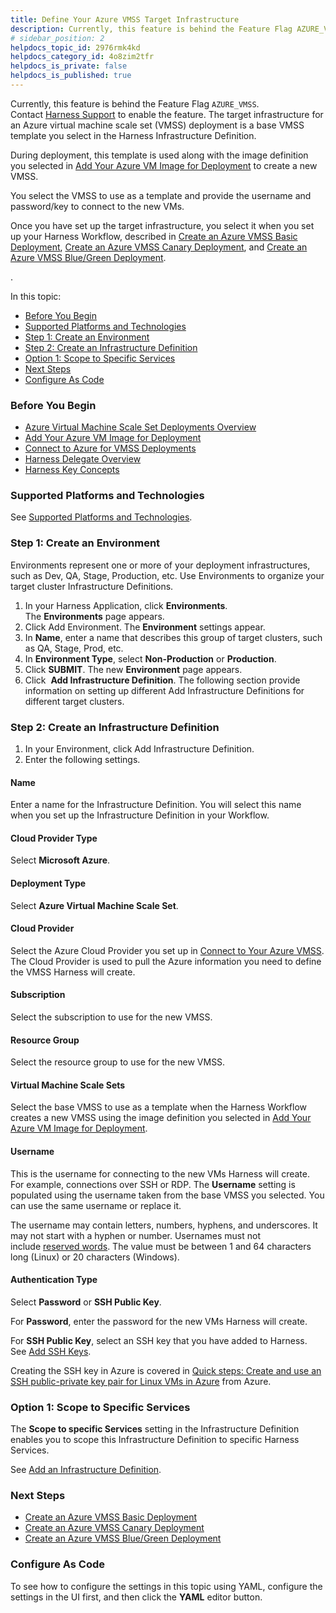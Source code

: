 ```yaml
---
title: Define Your Azure VMSS Target Infrastructure
description: Currently, this feature is behind the Feature Flag AZURE_VMSS. Contact Harness Support to enable the feature.. The target infrastructure for an Azure virtual machine scale set (VMSS) deployment is a…
# sidebar_position: 2
helpdocs_topic_id: 2976rmk4kd
helpdocs_category_id: 4o8zim2tfr
helpdocs_is_private: false
helpdocs_is_published: true
---
```


Currently, this feature is behind the Feature Flag `AZURE_VMSS`. Contact [Harness Support](https://mail.google.com/mail/?view=cm&fs=1&tf=1&to=support@harness.io) to enable the feature. The target infrastructure for an Azure virtual machine scale set (VMSS) deployment is a base VMSS template you select in the Harness Infrastructure Definition.

During deployment, this template is used along with the image definition you selected in [Add Your Azure VM Image for Deployment](add-your-azure-vm-image-for-deployment.md) to create a new VMSS.

You select the VMSS to use as a template and provide the username and password/key to connect to the new VMs.

Once you have set up the target infrastructure, you select it when you set up your Harness Workflow, described in [Create an Azure VMSS Basic Deployment](create-an-azure-vmss-basic-deployment.md), [Create an Azure VMSS Canary Deployment](create-an-azure-vmss-canary-deployment.md), and [Create an Azure VMSS Blue/Green Deployment](create-an-azure-vmss-blue-green-deployment.md).

.

In this topic:

* [Before You Begin](#before_you_begin)
* [Supported Platforms and Technologies](#undefined)
* [Step 1: Create an Environment](#undefined)
* [Step 2: Create an Infrastructure Definition](#step_2_create_an_infrastructure_definition)
* [Option 1: Scope to Specific Services](#option_1_scope_to_specific_services)
* [Next Steps](#next_steps)
* [Configure As Code](#configure_as_code)

### Before You Begin

* [Azure Virtual Machine Scale Set Deployments Overview](azure-virtual-machine-scale-set-deployments.md)
* [Add Your Azure VM Image for Deployment](add-your-azure-vm-image-for-deployment.md)
* [Connect to Azure for VMSS Deployments](connect-to-your-azure-vmss.md)
* [Harness Delegate Overview](https://docs.harness.io/article/h9tkwmkrm7-delegate-installation)
* [Harness Key Concepts](../../../starthere-firstgen/harness-key-concepts.md)

### Supported Platforms and Technologies

See [Supported Platforms and Technologies](../../../starthere-firstgen/supported-platforms.md).

### Step 1: Create an Environment

Environments represent one or more of your deployment infrastructures, such as Dev, QA, Stage, Production, etc. Use Environments to organize your target cluster Infrastructure Definitions.

1. In your Harness Application, click **Environments**. The **Environments** page appears.
2. Click Add Environment. The **Environment** settings appear.
3. In **Name**, enter a name that describes this group of target clusters, such as QA, Stage, Prod, etc.
4. In **Environment Type**, select **Non-Production** or **Production**.
5. Click **SUBMIT**. The new **Environment** page appears.
6. Click  **Add Infrastructure Definition**. The following section provide information on setting up different Add Infrastructure Definitions for different target clusters.

### Step 2: Create an Infrastructure Definition

1. In your Environment, click Add Infrastructure Definition.
2. Enter the following settings.

#### Name

Enter a name for the Infrastructure Definition. You will select this name when you set up the Infrastructure Definition in your Workflow.

#### Cloud Provider Type

Select **Microsoft Azure**.

#### Deployment Type

Select **Azure Virtual Machine Scale Set**.

#### Cloud Provider

Select the Azure Cloud Provider you set up in [Connect to Your Azure VMSS](connect-to-your-azure-vmss.md). The Cloud Provider is used to pull the Azure information you need to define the VMSS Harness will create.

#### Subscription

Select the subscription to use for the new VMSS.

#### Resource Group

Select the resource group to use for the new VMSS.

#### Virtual Machine Scale Sets

Select the base VMSS to use as a template when the Harness Workflow creates a new VMSS using the image definition you selected in [Add Your Azure VM Image for Deployment](add-your-azure-vm-image-for-deployment.md).

#### Username

This is the username for connecting to the new VMs Harness will create. For example, connections over SSH or RDP. The **Username** setting is populated using the username taken from the base VMSS you selected. You can use the same username or replace it.

The username may contain letters, numbers, hyphens, and underscores. It may not start with a hyphen or number. Usernames must not include [reserved words](https://docs.microsoft.com/en-us/rest/api/compute/virtualmachines/createorupdate#osprofile). The value must be between 1 and 64 characters long (Linux) or 20 characters (Windows).

#### Authentication Type

Select **Password** or **SSH Public Key**.

For **Password**, enter the password for the new VMs Harness will create.

For **SSH Public Key**, select an SSH key that you have added to Harness. See [Add SSH Keys](https://docs.harness.io/article/gsp4s7abgc-add-ssh-keys).

Creating the SSH key in Azure is covered in [Quick steps: Create and use an SSH public-private key pair for Linux VMs in Azure](https://docs.microsoft.com/en-us/azure/virtual-machines/linux/mac-create-ssh-keys) from Azure.

### Option 1: Scope to Specific Services

The **Scope to specific Services** setting in the Infrastructure Definition enables you to scope this Infrastructure Definition to specific Harness Services.

See [Add an Infrastructure Definition](../../model-cd-pipeline/environments/infrastructure-definitions.md).

### Next Steps

* [Create an Azure VMSS Basic Deployment](create-an-azure-vmss-basic-deployment.md)
* [Create an Azure VMSS Canary Deployment](create-an-azure-vmss-canary-deployment.md)
* [Create an Azure VMSS Blue/Green Deployment](create-an-azure-vmss-blue-green-deployment.md)

### Configure As Code

To see how to configure the settings in this topic using YAML, configure the settings in the UI first, and then click the **YAML** editor button.

